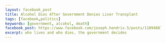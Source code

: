 ```yaml
---
layout: facebook_post
title: Alcohol Dies After Government Denies Liver Transplant
tags: [facebook,politics]
keywords: [government, alcohol, death]
facebook_post: https://www.facebook.com/joseph.hendrix.5/posts/110948876331
excerpt: who lives and who dies, the government decides
---
```

